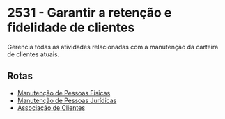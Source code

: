 # 2531 - Garantir a retenção e fidelidade de clientes

Gerencia todas as atividades relacionadas com a manutenção da carteira de clientes atuais.

## Rotas

* [Manutenção de Pessoas Físicas](pessoas_fisicas.md)
* [Manutenção de Pessoas Jurídicas](pessoas_juridicas.md)
* [Associação de Clientes](clientes.md)

